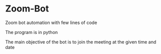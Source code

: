 # Zoom-Bot
Zoom bot automation with few lines of code 

The program is in python 

The main objective of the bot is to join the meeting at the given time and date

